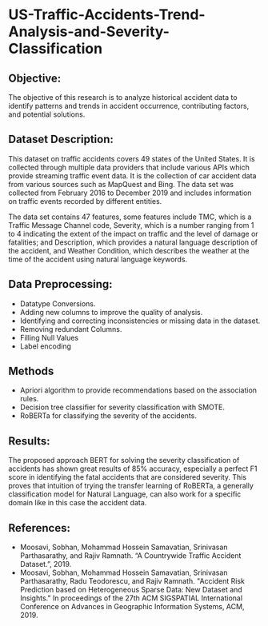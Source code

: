# US-Traffic-Accidents-Trend-Analysis-and-Severity-Classification
## Objective:
The objective of this research is to analyze historical accident data to identify patterns and trends in accident occurrence, contributing factors, and potential solutions.
## Dataset Description:
This dataset on traffic accidents covers 49 states of the United States. It is collected through multiple data providers that include various APIs which provide streaming traffic event data. It is the collection of car accident data from various sources such as MapQuest and Bing. The data set was collected from February 2016 to December 2019 and includes information on traffic events recorded by different entities.

The data set contains 47 features, some features include TMC, which is a Traffic Message Channel code, Severity, which is a number ranging from 1 to 4 indicating the extent
of the impact on traffic and the level of damage or fatalities; and Description, which provides a natural language description of the accident, and Weather Condition, which describes the weather at the time of the accident using natural language keywords.
## Data Preprocessing:
- Datatype Conversions.
- Adding new columns to improve the quality of analysis.
- Identifying and correcting inconsistencies or missing data in the dataset.
- Removing redundant Columns.
- Filling Null Values
- Label encoding

## Methods
- Apriori algorithm to provide recommendations based on the association rules.
- Decision tree classifier for severity classification with SMOTE.
- RoBERTa for classifying the severity of the accidents.

## Results:
The proposed approach BERT for solving the severity classification of accidents has shown great results of 85% accuracy, especially a perfect F1 score in identifying the fatal
accidents that are considered severity. This proves that intuition of trying the transfer learning of RoBERTa, a generally classification model for Natural Language, can
also work for a specific domain like in this case the accident data.

## References:
- Moosavi, Sobhan, Mohammad Hossein Samavatian, Srinivasan Parthasarathy, and Rajiv Ramnath. “A Countrywide Traffic Accident Dataset.”, 2019.
- Moosavi, Sobhan, Mohammad Hossein Samavatian, Srinivasan Parthasarathy, Radu Teodorescu, and Rajiv Ramnath. "Accident Risk Prediction based on Heterogeneous Sparse Data: New Dataset and Insights." In proceedings of the 27th ACM SIGSPATIAL International Conference on Advances in Geographic Information Systems, ACM, 2019.
